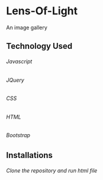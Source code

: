 # Lens-Of-Light
 An image gallery
## Technology Used
###### Javascript
###### JQuery
###### CSS
###### HTML
###### Bootstrap
## Installations
###### Clone the repository and run html file
